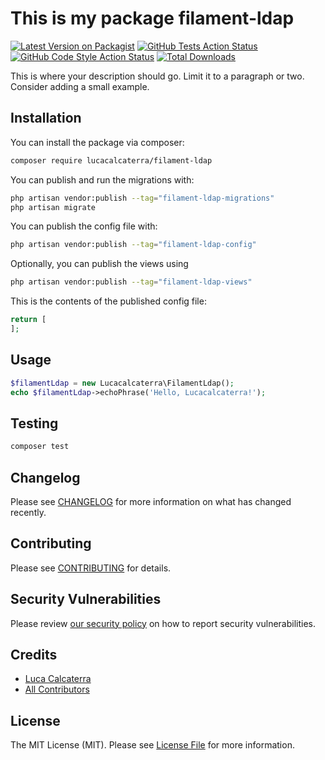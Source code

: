 # This is my package filament-ldap

[![Latest Version on Packagist](https://img.shields.io/packagist/v/lucacalcaterra/filament-ldap.svg?style=flat-square)](https://packagist.org/packages/lucacalcaterra/filament-ldap)
[![GitHub Tests Action Status](https://img.shields.io/github/actions/workflow/status/lucacalcaterra/filament-ldap/run-tests.yml?branch=main&label=tests&style=flat-square)](https://github.com/lucacalcaterra/filament-ldap/actions?query=workflow%3Arun-tests+branch%3Amain)
[![GitHub Code Style Action Status](https://img.shields.io/github/actions/workflow/status/lucacalcaterra/filament-ldap/fix-php-code-style-issues.yml?branch=main&label=code%20style&style=flat-square)](https://github.com/lucacalcaterra/filament-ldap/actions?query=workflow%3A"Fix+PHP+code+style+issues"+branch%3Amain)
[![Total Downloads](https://img.shields.io/packagist/dt/lucacalcaterra/filament-ldap.svg?style=flat-square)](https://packagist.org/packages/lucacalcaterra/filament-ldap)



This is where your description should go. Limit it to a paragraph or two. Consider adding a small example.

## Installation

You can install the package via composer:

```bash
composer require lucacalcaterra/filament-ldap
```

You can publish and run the migrations with:

```bash
php artisan vendor:publish --tag="filament-ldap-migrations"
php artisan migrate
```

You can publish the config file with:

```bash
php artisan vendor:publish --tag="filament-ldap-config"
```

Optionally, you can publish the views using

```bash
php artisan vendor:publish --tag="filament-ldap-views"
```

This is the contents of the published config file:

```php
return [
];
```

## Usage

```php
$filamentLdap = new Lucacalcaterra\FilamentLdap();
echo $filamentLdap->echoPhrase('Hello, Lucacalcaterra!');
```

## Testing

```bash
composer test
```

## Changelog

Please see [CHANGELOG](CHANGELOG.md) for more information on what has changed recently.

## Contributing

Please see [CONTRIBUTING](.github/CONTRIBUTING.md) for details.

## Security Vulnerabilities

Please review [our security policy](../../security/policy) on how to report security vulnerabilities.

## Credits

- [Luca Calcaterra](https://github.com/lucacalcaterra)
- [All Contributors](../../contributors)

## License

The MIT License (MIT). Please see [License File](LICENSE.md) for more information.
